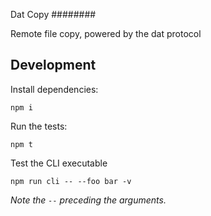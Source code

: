 Dat Copy
########

Remote file copy, powered by the dat protocol

## Development

Install dependencies:

```
npm i
```

Run the tests:

```
npm t
```

Test the CLI executable

```
npm run cli -- --foo bar -v
```

*Note the `--` preceding the arguments.*

